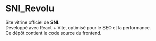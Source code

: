 # SNI_Revolu

Site vitrine officiel de **SNI**.  
Développé avec React + Vite, optimisé pour le SEO et la performance.  
Ce dépôt contient le code source du frontend.
